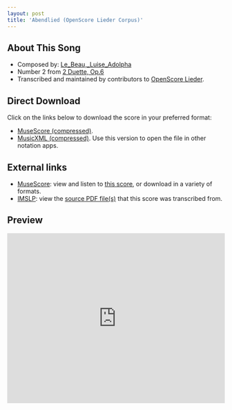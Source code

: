 ```yaml
---
layout: post
title: 'Abendlied (OpenScore Lieder Corpus)'
---
```


## About This Song

- Composed by: [Le_Beau,_Luise_Adolpha](https://fourscoreandmore.org/openscore/lieder/Le_Beau,_Luise_Adolpha)
- Number 2 from [2 Duette, Op.6](https://fourscoreandmore.org/openscore/lieder/Le_Beau,_Luise_Adolpha/2_Duette,_Op.6)
- Transcribed and maintained by contributors to [OpenScore Lieder].

[OpenScore Lieder]: https://musescore.com/openscore-lieder-corpus

## Direct Download

Click on the links below to download the score in your preferred format:
- [MuseScore (compressed)](https://github.com/openscore/lieder/blob/main/scores/Le_Beau,_Luise_Adolpha/2_Duette,_Op.6/2_Abendlied/lc5883655.mscz?raw=true).
- [MusicXML (compressed)](https://github.com/openscore/lieder/blob/main/scores/Le_Beau,_Luise_Adolpha/2_Duette,_Op.6/2_Abendlied/lc5883655.mxl?raw=true). Use this version to open the file in other notation apps.

## External links

- [MuseScore]: view and listen to [this score][MuseScore], or download in a variety of formats.
- [IMSLP]: view the [source PDF file(s)][IMSLP] that this score was transcribed from.

[MuseScore]: https://musescore.com/score/5883655
[IMSLP]: https://imslp.org/wiki/Special:ReverseLookup/581957

## Preview

<iframe width="100%" height="394" src="https://musescore.com/openscore-lieder-corpus/scores/5883655/embed" frameborder="0" allowfullscreen allow="autoplay; fullscreen"></iframe>
